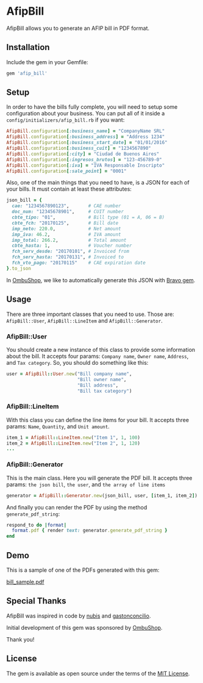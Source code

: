 # AfipBill

AfipBill allows you to generate an AFIP bill in PDF format.

## Installation

Include the gem in your Gemfile:

```ruby
gem 'afip_bill'
```

## Setup

In order to have the bills fully complete, you will need to setup some configuration about your business. You can put all of it inside a `config/initializers/afip_bill.rb` if you want:

```ruby
AfipBill.configuration[:business_name] = "CompanyName SRL"
AfipBill.configuration[:business_address] = "Address 1234"
AfipBill.configuration[:business_start_date] = "01/01/2016"
AfipBill.configuration[:business_cuit] = "1234567890"
AfipBill.configuration[:city] = "Ciudad de Buenos Aires"
AfipBill.configuration[:ingresos_brutos] = "123-456789-0"
AfipBill.configuration[:iva] = "IVA Responsable Inscripto"
AfipBill.configuration[:sale_point] = "0001"
```

Also, one of the main things that you need to have, is a JSON for each of your bills.
It must contain at least these attributes:

```ruby
json_bill = {
  cae: "1234567890123",       # CAE number
  doc_num: "12345678901",     # CUIT number
  cbte_tipo: "01",            # Bill type (01 = A, 06 = B)
  cbte_fch: "20170125",       # Bill date
  imp_neto: 220.0,            # Net amount
  imp_iva: 46.2,              # IVA amount
  imp_total: 266.2,           # Total amount
  cbte_hasta: 1,              # Voucher number
  fch_serv_desde: "20170101", # Invoiced from
  fch_serv_hasta: "20170131", # Invoiced to
  fch_vto_pago: "20170115"    # CAE expiration date
}.to_json
```

In [OmbuShop](https://www.ombushop.com/), we like to automatically generate this
JSON with [Bravo gem](https://github.com/leanucci/bravo).

## Usage

There are three important classes that you need to use. Those are: `AfipBill::User`,
`AfipBill::LineItem` and `AfipBill::Generator`.

### AfipBill::User

You should create a new instance of this class to provide some information about the bill. It accepts four params: `Company name`, `Owner name`, `Address`, and `Tax category`. So, you should do something like this:

```ruby
user = AfipBill::User.new("Bill company name",
                          "Bill owner name",
                          "Bill address",
                          "Bill tax category")
```

### AfipBill::LineItem

With this class you can define the line items for your bill. It accepts three params: `Name`, `Quantity`, and `Unit amount`.

```ruby
item_1 = AfipBill::LineItem.new("Item 1", 1, 100)
item_2 = AfipBill::LineItem.new("Item 2", 1, 120)
...
```

### AfipBill::Generator

This is the main class. Here you will generate the PDF bill. It accepts three params: `the json bill`, `the user`, and `the array of line items`

```ruby
generator = AfipBill::Generator.new(json_bill, user, [item_1, item_2])
```

And finally you can render the PDF by using the method `generate_pdf_string`:

```ruby
respond_to do |format|
  format.pdf { render text: generator.generate_pdf_string }
end
```

## Demo

This is a sample of one of the PDFs generated with this gem:

[bill_sample.pdf](https://github.com/ombulabs/afip_bill/blob/master/bill_sample.pdf)

## Special Thanks

AfipBill was inspired in code by [nubis](https://github.com/nubis) and [gastonconcilio](https://github.com/gastonconcilio).

Initial development of this gem was sponsored by [OmbuShop](http://www.ombushop.com).

Thank you!

## License

The gem is available as open source under the terms of the [MIT License](http://opensource.org/licenses/MIT).
